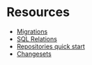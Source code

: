 # Resources

- [Migrations](https://rom-rb.org/5.0/learn/sql/migrations/)
- [SQL Relations](https://rom-rb.org/5.0/learn/sql/relations/)
- [Repositories quick start](https://rom-rb.org/5.0/learn/repositories/quick-start/#repositories)
- [Changesets](https://rom-rb.org/5.0/learn/core/changesets/)
